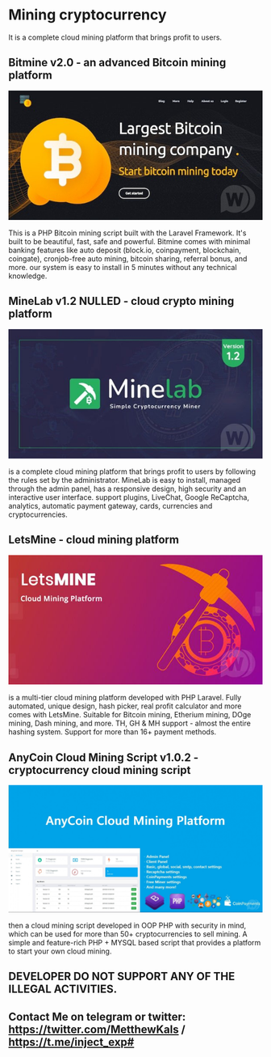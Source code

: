 # Mining cryptocurrency
It is a complete cloud mining platform that brings profit to users.

## Bitmine v2.0 - an advanced Bitcoin mining platform
<p align="center">
  <img src="https://github.com/trewisscotch/Mining-cryptocurrency-/blob/main/bitmine.jpg" alt="animated" />
</p>

This is a PHP Bitcoin mining script built with the Laravel Framework. It's built to be beautiful, fast, safe and powerful. Bitmine comes with minimal banking features like auto deposit (block.io, coinpayment, blockchain, coingate), cronjob-free auto mining, bitcoin sharing, referral bonus, and more. our system is easy to install in 5 minutes without any technical knowledge.

## MineLab v1.2 NULLED - cloud crypto mining platform
<p align="center">
  <img src="https://github.com/trewisscotch/Mining-cryptocurrency-/blob/main/Minelab.jpg" alt="animated" />
</p>

is a complete cloud mining platform that brings profit to users by following the rules set by the administrator. MineLab is easy to install, managed through the admin panel, has a responsive design, high security and an interactive user interface. support plugins, LiveChat, Google ReCaptcha, analytics, automatic payment gateway, cards, currencies and cryptocurrencies.

## LetsMine - cloud mining platform
<p align="center">
  <img src="https://github.com/trewisscotch/Mining-cryptocurrency-/blob/main/LetsMine%20.jpg" alt="animated" />
</p>

is a multi-tier cloud mining platform developed with PHP Laravel. Fully automated, unique design, hash picker, real profit calculator and more comes with LetsMine. Suitable for Bitcoin mining, Etherium mining, DOge mining, Dash mining, and more. TH, GH & MH support - almost the entire hashing system. Support for more than 16+ payment methods.

## AnyCoin Cloud Mining Script v1.0.2 - cryptocurrency cloud mining script
<p align="center">
  <img src="https://github.com/trewisscotch/Mining-cryptocurrency-/blob/main/AnyCoin.jpg" alt="animated" />
</p>

then a cloud mining script developed in OOP PHP with security in mind, which can be used for more than 50+ cryptocurrencies to sell mining. A simple and feature-rich PHP + MYSQL based script that provides a platform to start your own cloud mining.

## DEVELOPER DO NOT SUPPORT ANY OF THE ILLEGAL ACTIVITIES.

## Contact Me on telegram or twitter: https://twitter.com/MetthewKals / https://t.me/inject_exp#
